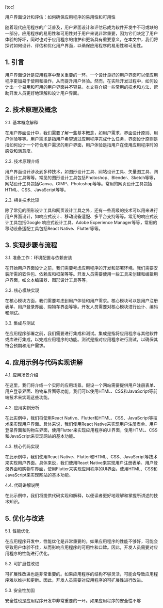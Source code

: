 
[toc]                    
                
                
用户界面设计和评估：如何确保应用程序的易用性和可用性

随着现代应用程序的广泛普及，用户界面设计和评估已成为软件开发中不可或缺的一部分。应用程序的易用性和可用性对于用户来说非常重要，因为它们决定了用户体验的好坏，同时也对于应用程序的维护和更新具有重要意义。在本文中，我们将探讨如何设计、评估和优化用户界面，以确保应用程序的易用性和可用性。

## 1. 引言

用户界面设计是应用程序中至关重要的一环。一个设计良好的用户界面可以使应用程序更加易于使用和操作，从而提升用户体验。然而，在实际开发过程中，如何设计出一个易用和可用的用户界面并不容易。本文将介绍一些常用的技术和方法，帮助开发人员更好地理解和设计用户界面。

## 2. 技术原理及概念

2.1. 基本概念解释

在用户界面设计中，我们需要了解一些基本概念，如用户需求、界面设计原则、用户体验等等。用户需求是指用户希望通过应用程序完成什么任务，界面设计原则是指如何设计一个符合用户需求的用户界面，用户体验是指用户在使用应用程序时的感受和满意度。

2.2. 技术原理介绍

用户界面设计涉及到多种技术，如图形设计工具、网站设计工具、矢量图工具、网页设计工具等等。常见的图形设计工具包括Photoshop、Blender、Sketch等等，网站设计工具包括Canva、GIMP、Photoshop等等。常用的网页设计工具包括HTML、CSS、JavaScript等等。

2.3. 相关技术比较

除了常见的图形设计工具和网页设计工具之外，还有一些高级的技术可以用来进行用户界面设计，如响应式设计、移动设备适配、多平台支持等等。常用的响应式设计工具包括Google 响应式设计工具、Adobe Experience Manager等等，常用的移动设备适配工具包括React Native、Flutter等等。

## 3. 实现步骤与流程

3.1. 准备工作：环境配置与依赖安装

在开始用户界面设计之前，我们需要考虑应用程序的开发和部署环境。我们需要安装所需的软件包、依赖库和框架等等。开发人员需要使用一些工具来创建和编辑用户界面，如文本编辑器、图形设计工具等等。

3.2. 核心模块实现

在核心模块方面，我们需要考虑到用户体验和用户需求。核心模块可以是用户注册表单、用户登录界面、购物车界面等等。开发人员需要对核心模块进行设计、编码和测试。

3.3. 集成与测试

在应用程序部署之前，我们需要进行集成和测试。集成是指将应用程序与其他软件或库进行集成，以完成应用程序的功能。测试是指对应用程序进行测试，以确保其符合预期和用户需求。

## 4. 应用示例与代码实现讲解

4.1. 应用场景介绍

在这里，我们将介绍一个实际的应用场景。假设一个网站需要提供用户注册表单、用户登录界面、购物车界面等功能。我们可以使用HTML、CSS和JavaScript等前端技术来实现这些功能。

4.2. 应用实例分析

在此实例中，我们将使用React Native、Flutter和HTML、CSS、JavaScript等技术来实现用户界面。具体来说，我们使用React Native来实现用户注册表单、用户登录界面和购物车界面，使用Flutter来实现应用程序的UI界面，使用HTML、CSS和JavaScript来实现网站的基本功能。

4.3. 核心代码实现

在此示例中，我们使用React Native、Flutter和HTML、CSS、JavaScript等技术来实现用户界面。具体来说，我们使用React Native来实现用户注册表单、用户登录界面和购物车界面，使用Flutter来实现应用程序的UI界面，使用HTML、CSS和JavaScript来实现网站的基本功能。

4.4. 代码讲解说明

在此示例中，我们将提供代码实现和解释，以便读者更好地理解和掌握所讲述的技术知识。

## 5. 优化与改进

5.1. 性能优化

在应用程序开发中，性能优化是非常重要的。如果应用程序的性能不够好，可能会导致用户体验不佳，从而影响应用程序的可用性和口碑。因此，开发人员需要对应用程序的性能进行优化。

5.2. 可扩展性改进

可扩展性改进也是非常重要的。如果应用程序的结构不够灵活，可能会导致应用程序难以维护和更新。因此，开发人员需要对应用程序的可扩展性进行改进。

5.3. 安全性加固

安全性也是应用程序开发中非常重要的一环。如果应用程序的安全性不够

